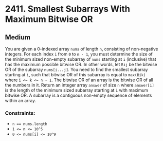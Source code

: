 # 2411. Smallest Subarrays With Maximum Bitwise OR

## Medium

You are given a 0-indexed array `nums` of length `n`, consisting of non-negative integers. For each index `i` from `0`
to `n - 1`, you must determine the size of the minimum sized non-empty subarray of `nums` starting at `i` (inclusive)
that has the maximum possible bitwise OR. In other words, let `Bij` be the bitwise OR of the subarray `nums[i...j]`. You
need to find the smallest subarray starting at `i`, such that bitwise OR of this subarray is equal to `max(Bik)` where
`i <= k <= n - 1`. The bitwise OR of an array is the bitwise OR of all the numbers in it. Return an integer array
`answer` of size `n` where `answer[i]` is the length of the minimum sized subarray starting at `i` with maximum bitwise
OR. A subarray is a contiguous non-empty sequence of elements within an array.

### Constraints:

- `n == nums.length`
- `1 <= n <= 10^5`
- `0 <= nums[i] <= 10^9`
